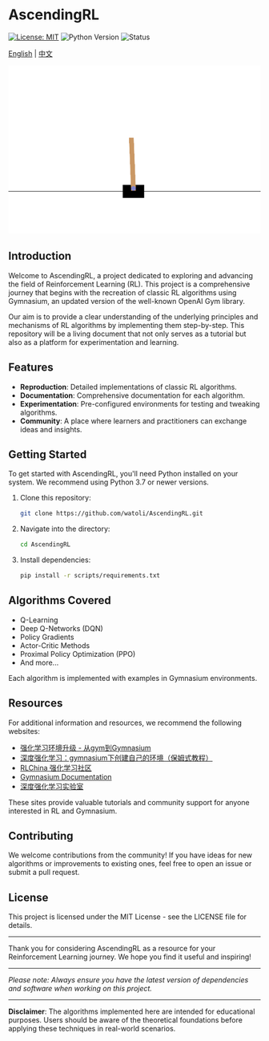 # AscendingRL

[![License: MIT](https://img.shields.io/badge/License-MIT-yellow.svg)](https://opensource.org/licenses/MIT) ![Python Version](https://img.shields.io/badge/python-3.7%20%7C%203.8%20%7C%203.9-blue.svg) ![Status](https://img.shields.io/badge/status-in%20progress-orange.svg)

[English](README.md) | [中文](README_CN.md)

![CartPole Simulation](./data/resources/images/cart_pole.gif)

## Introduction

Welcome to AscendingRL, a project dedicated to exploring and advancing the field of Reinforcement Learning (RL). This project is a comprehensive journey that begins with the recreation of classic RL algorithms using Gymnasium, an updated version of the well-known OpenAI Gym library.

Our aim is to provide a clear understanding of the underlying principles and mechanisms of RL algorithms by implementing them step-by-step. This repository will be a living document that not only serves as a tutorial but also as a platform for experimentation and learning.

## Features

- **Reproduction**: Detailed implementations of classic RL algorithms.
- **Documentation**: Comprehensive documentation for each algorithm.
- **Experimentation**: Pre-configured environments for testing and tweaking algorithms.
- **Community**: A place where learners and practitioners can exchange ideas and insights.

## Getting Started

To get started with AscendingRL, you'll need Python installed on your system. We recommend using Python 3.7 or newer versions.

1. Clone this repository:
   ```bash
   git clone https://github.com/watoli/AscendingRL.git
   ```

2. Navigate into the directory:
   ```bash
   cd AscendingRL
   ```

3. Install dependencies:
   ```bash
   pip install -r scripts/requirements.txt
   ```

## Algorithms Covered

- Q-Learning
- Deep Q-Networks (DQN)
- Policy Gradients
- Actor-Critic Methods
- Proximal Policy Optimization (PPO)
- And more...

Each algorithm is implemented with examples in Gymnasium environments.

## Resources

For additional information and resources, we recommend the following websites:

- [强化学习环境升级 - 从gym到Gymnasium](https://blog.csdn.net/lusing/article/details/129272794)
- [深度强化学习：gymnasium下创建自己的环境（保姆式教程）](https://blog.csdn.net/qq_36592770/article/details/133325814)
- [RLChina 强化学习社区](http://rlchina.org/)
- [Gymnasium Documentation](https://gymnasium.farama.org/)
- [深度强化学习实验室](https://www.deeprlhub.com/)

These sites provide valuable tutorials and community support for anyone interested in RL and Gymnasium.

## Contributing

We welcome contributions from the community! If you have ideas for new algorithms or improvements to existing ones, feel free to open an issue or submit a pull request.

## License

This project is licensed under the MIT License - see the LICENSE file for details.

---

Thank you for considering AscendingRL as a resource for your Reinforcement Learning journey. We hope you find it useful and inspiring!

---

*Please note: Always ensure you have the latest version of dependencies and software when working on this project.*

---

**Disclaimer**: The algorithms implemented here are intended for educational purposes. Users should be aware of the theoretical foundations before applying these techniques in real-world scenarios.